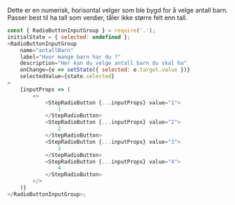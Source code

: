 Dette er en numerisk, horisontal velger som ble bygd for å velge antall barn. Passer best til ha tall som verdier, tåler ikke større felt enn tall.

```js
const { RadioButtonInputGroup } = require('.');
initialState = { selected: undefined };
<RadioButtonInputGroup
    name="antallBarn"
    label="Hvor mange barn har du ?"
    description="Her kan du velge antall barn du skal ha"
    onChange={e => setState({ selected: e.target.value })}
    selectedValue={state.selected}
>
    {inputProps => (
        <>
            <StepRadioButton {...inputProps} value="1">
                1
            </StepRadioButton>
            <StepRadioButton {...inputProps} value="2">
                2
            </StepRadioButton>
            <StepRadioButton {...inputProps} value="3">
                3
            </StepRadioButton>
            <StepRadioButton {...inputProps} value="4">
                4
            </StepRadioButton>
        </>
    )}
</RadioButtonInputGroup>;
```
